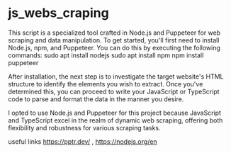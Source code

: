 # js_webs_craping

This script is a specialized tool crafted in Node.js and Puppeteer for web scraping and data manipulation. To get started, you'll first need to install Node.js, npm, and Puppeteer. You can do this by executing the following commands:
sudo apt install nodejs
sudo apt install npm
npm install puppeteer

After installation, the next step is to investigate the target website's HTML structure to identify the elements you wish to extract. Once you've determined this, you can proceed to write your JavaScript or TypeScript code to parse and format the data in the manner you desire.

I opted to use Node.js and Puppeteer for this project because JavaScript and TypeScript excel in the realm of dynamic web scraping, offering both flexibility and robustness for various scraping tasks.

useful links 
https://pptr.dev/ , https://nodejs.org/en 
